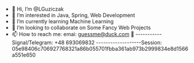 - 👋 Hi, I’m @LGuziczak
- 👀 I’m interested in Java, Spring, Web Development
- 🌱 I’m currently learning Machine Learning
- 💞️ I’m looking to collaborate on Some Fancy Web Projects
- 📫 How to reach me: emai: guessme@duck.com 👀
-----------Signal/Telegram: +48 693069832
-------------------Session: 05e98406c706927768321a86b055701fbba361ab973b2999834e8d1566a551e650

<!---
LGuziczak/LGuziczak is a ✨ special ✨ repository because its `README.md` (this file) appears on your GitHub profile.
You can click the Preview link to take a look at your changes.
--->
